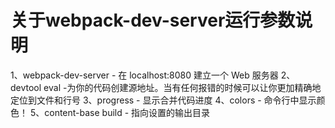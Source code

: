 # 关于webpack-dev-server运行参数说明
1、webpack-dev-server - 在 localhost:8080 建立一个 Web 服务器
2、devtool eval -为你的代码创建源地址。当有任何报错的时候可以让你更加精确地定位到文件和行号
3、progress - 显示合并代码进度
4、colors - 命令行中显示颜色！
5、content-base build - 指向设置的输出目录
